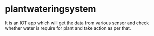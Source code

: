 # plantwateringsystem
It is an IOT app which will get the data from various sensor and check whether water is require for plant and take action as per that.
